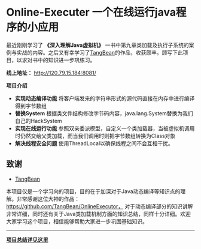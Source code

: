 # Online-Executer 一个在线运行java程序的小应用
最近刚刚学习了 **《深入理解Java虚拟机》** 一书中第九章类加载及执行子系统的案例与实战的内容。之后又有幸学习了[TangBean](https://github.com/TangBean)的作品，收获颇丰。顾写下此项目，以求对书中的知识进一步巩练习。

**线上地址：** http://120.79.15.184:8081/

**项目介绍** 
- **实现动态编译功能** 将客户端发来的字符串形式的源代码直接在内存中进行编译得到字节数组
- **替换System** 根据类文件结构修改字节码内容，java.lang.System替换为我们自己的HackSystem
- **实现在线运行功能** 参照双亲委派模型，自定义一个类加载器，当被虚拟机调用时仍然交给父类加载，而当我们调用时则把字节数组转换为Class对象
- **解决线程安全问题** 使用ThreadLocal以确保线程之间不会互相干扰。
## 致谢
- [TangBean](https://github.com/TangBean)   

本项目仅是一个学习向的项目，目的在于加深对于Java动态编译等知识点的理解。非常感谢这位大神的作品：https://github.com/TangBean/OnlineExecutor， 对于动态编译部分的知识讲解非常详细，同时还有关于Java类加载机制方面的知识总结，同样十分详细。欢迎大家学习这个项目，相信能够帮助大家进一步巩固基础知识。

***  

[**项目总结详见这里**](https://blog.csdn.net/baidu_41678737/article/details/89577150)
